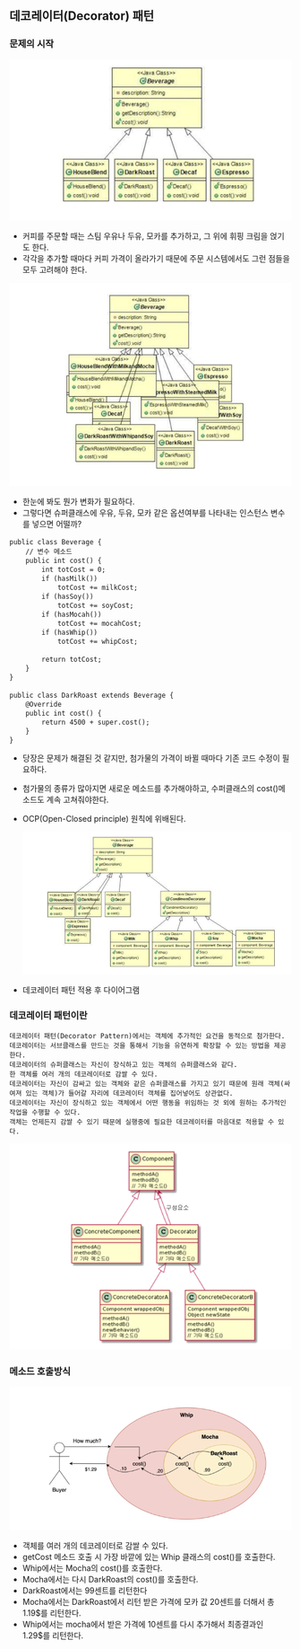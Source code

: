 ## 데코레이터(Decorator) 패턴

### 문제의 시작

![img_1.png](img_1.png)

- 커피를 주문할 때는 스팀 우유나 두유, 모카를 추가하고, 그 위에 휘핑 크림을 얹기도 한다.
- 각각을 추가할 때마다 커피 가격이 올라가기 때문에 주문 시스템에서도 그런 점들을 모두 고려해야 한다.

![img_3.png](img_3.png)

 - 한눈에 봐도 뭔가 변화가 필요하다.
 - 그렇다면 슈퍼클래스에 우유, 두유, 모카 같은 옵션여부를 나타내는 인스턴스 변수를 넣으면 어떨까?

```
public class Beverage {
	// 변수 메소드
	public int cost() {
		int totCost = 0;
		if (hasMilk())
			totCost += milkCost;
		if (hasSoy())
			totCost += soyCost;
		if (hasMocah())
			totCost += mocahCost;
		if (hasWhip())
			totCost += whipCost;
			
		return totCost;
	}
}

public class DarkRoast extends Beverage {
	@Override
	public int cost() {
		return 4500 + super.cost();
	}
}
```

- 당장은 문제가 해결된 것 같지만, 첨가물의 가격이 바뀔 때마다 기존 코드 수정이 필요하다.
- 첨가물의 종류가 많아지면 새로운 메소드를 추가해야하고, 수퍼클래스의 cost()메소드도 계속 고쳐줘야한다.
- OCP(Open-Closed principle) 원칙에 위배된다.

  ![img_5.png](img_5.png)

- 데코레이터 패턴 적용 후 다이어그램

### 데코레이터 패턴이란

```
데코레이터 패턴(Decorator Pattern)에서는 객체에 추가적인 요건을 동적으로 첨가한다.
데코레이터는 서브클래스를 만드는 것을 통해서 기능을 유연하게 확장할 수 있는 방법을 제공한다.
데코레이터의 슈퍼클래스는 자신이 장식하고 있는 객체의 슈퍼클래스와 같다.
한 객체를 여러 개의 데코레이터로 감쌀 수 있다.
데코레이터는 자신이 감싸고 있는 객체와 같은 슈퍼클래스를 가지고 있기 때문에 원래 객체(싸여져 있는 객체)가 들어갈 자리에 데코레이터 객체를 집어넣어도 상관없다.
데코레이터는 자신이 장식하고 있는 객체에서 어떤 행동을 위임하는 것 외에 원하는 추가적인 작업을 수행할 수 있다.
객체는 언제든지 감쌀 수 있기 때문에 실행중에 필요한 데코레이터를 마음대로 적용할 수 있다.
```

![img_6.png](img_6.png)

### 메소드 호출방식

![img_7.png](img_7.png)

- 객체를 여러 개의 데코레이터로 감쌀 수 있다.
- getCost 메소드 호출 시 가장 바깥에 있는 Whip 클래스의 cost()를 호출한다.
- Whip에서는 Mocha의 cost()를 호출한다.
- Mocha에서는 다시 DarkRoast의 cost()를 호출한다.
- DarkRoast에서는 99센트를 리턴한다
- Mocha에서는 DarkRoast에서 리턴 받은 가격에 모카 값 20센트를 더해서 총 1.19$를 리턴한다.
- Whip에서는 mocha에서 받은 가격에 10센트를 다시 추가해서 최종결과인 1.29$를 리턴한다.